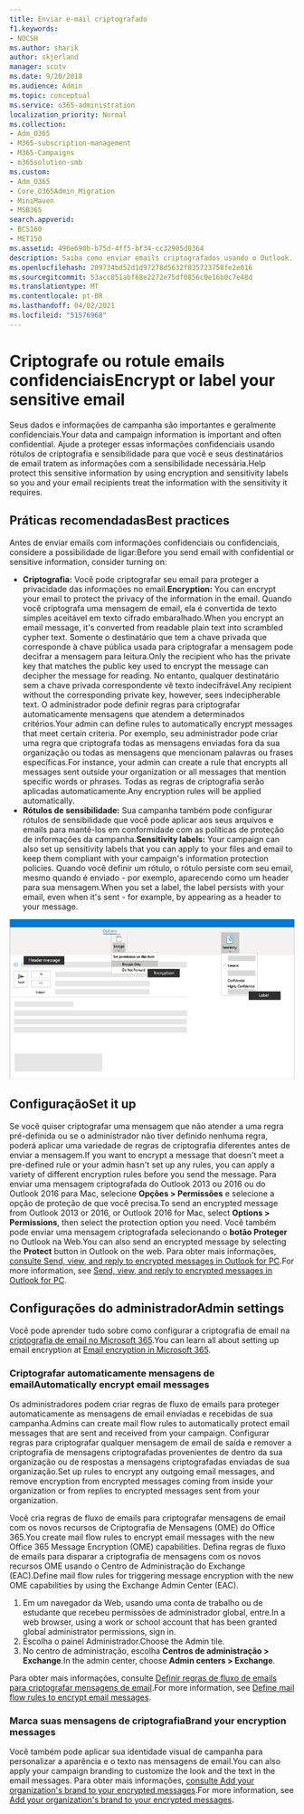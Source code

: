 ```yaml
---
title: Enviar e-mail criptografado
f1.keywords:
- NOCSH
ms.author: sharik
author: skjerland
manager: scotv
ms.date: 9/20/2018
ms.audience: Admin
ms.topic: conceptual
ms.service: o365-administration
localization_priority: Normal
ms.collection:
- Adm_O365
- M365-subscription-management
- M365-Campaigns
- m365solution-smb
ms.custom:
- Adm_O365
- Core_O365Admin_Migration
- MiniMaven
- MSB365
search.appverid:
- BCS160
- MET150
ms.assetid: 496e690b-b75d-4ff5-bf34-cc32905d0364
description: Saiba como enviar emails criptografados usando o Outlook.
ms.openlocfilehash: 209734bd52d1d97278d5632f035723758fe2e016
ms.sourcegitcommit: 53acc851abf68e2272e75df0856c0e16b0c7e48d
ms.translationtype: MT
ms.contentlocale: pt-BR
ms.lasthandoff: 04/02/2021
ms.locfileid: "51576968"
---
```

# <a name="encrypt-or-label-your-sensitive-email"></a><span data-ttu-id="42c5d-103">Criptografe ou rotule emails confidenciais</span><span class="sxs-lookup"><span data-stu-id="42c5d-103">Encrypt or label your sensitive email</span></span>

<span data-ttu-id="42c5d-104">Seus dados e informações de campanha são importantes e geralmente confidenciais.</span><span class="sxs-lookup"><span data-stu-id="42c5d-104">Your data and campaign information is important and often confidential.</span></span> <span data-ttu-id="42c5d-105">Ajude a proteger essas informações confidenciais usando rótulos de criptografia e sensibilidade para que você e seus destinatários de email tratem as informações com a sensibilidade necessária.</span><span class="sxs-lookup"><span data-stu-id="42c5d-105">Help protect this sensitive information by using encryption and sensitivity labels so you and your email recipients treat the information with the sensitivity it requires.</span></span>

## <a name="best-practices"></a><span data-ttu-id="42c5d-106">Práticas recomendadas</span><span class="sxs-lookup"><span data-stu-id="42c5d-106">Best practices</span></span>

<span data-ttu-id="42c5d-107">Antes de enviar emails com informações confidenciais ou confidenciais, considere a possibilidade de ligar:</span><span class="sxs-lookup"><span data-stu-id="42c5d-107">Before you send email with confidential or sensitive information, consider turning on:</span></span>

- <span data-ttu-id="42c5d-108">**Criptografia:** Você pode criptografar seu email para proteger a privacidade das informações no email.</span><span class="sxs-lookup"><span data-stu-id="42c5d-108">**Encryption:** You can encrypt your email to protect the privacy of the information in the email.</span></span> <span data-ttu-id="42c5d-109">Quando você criptografa uma mensagem de email, ela é convertida de texto simples aceitável em texto cifrado embaralhado.</span><span class="sxs-lookup"><span data-stu-id="42c5d-109">When you encrypt an email message, it's converted from readable plain text into scrambled cypher text.</span></span> <span data-ttu-id="42c5d-110">Somente o destinatário que tem a chave privada que corresponde à chave pública usada para criptografar a mensagem pode decifrar a mensagem para leitura.</span><span class="sxs-lookup"><span data-stu-id="42c5d-110">Only the recipient who has the private key that matches the public key used to encrypt the message can decipher the message for reading.</span></span> <span data-ttu-id="42c5d-111">No entanto, qualquer destinatário sem a chave privada correspondente vê texto indecifrável.</span><span class="sxs-lookup"><span data-stu-id="42c5d-111">Any recipient without the corresponding private key, however, sees indecipherable text.</span></span> <span data-ttu-id="42c5d-112">O administrador pode definir regras para criptografar automaticamente mensagens que atendem a determinados critérios.</span><span class="sxs-lookup"><span data-stu-id="42c5d-112">Your admin can define rules to automatically encrypt messages that meet certain criteria.</span></span> <span data-ttu-id="42c5d-113">Por exemplo, seu administrador pode criar uma regra que criptografa todas as mensagens enviadas fora da sua organização ou todas as mensagens que mencionam palavras ou frases específicas.</span><span class="sxs-lookup"><span data-stu-id="42c5d-113">For instance, your admin can create a rule that encrypts all messages sent outside your organization or all messages that mention specific words or phrases.</span></span> <span data-ttu-id="42c5d-114">Todas as regras de criptografia serão aplicadas automaticamente.</span><span class="sxs-lookup"><span data-stu-id="42c5d-114">Any encryption rules will be applied automatically.</span></span>
- <span data-ttu-id="42c5d-115">**Rótulos de sensibilidade:** Sua campanha também pode configurar rótulos de sensibilidade que você pode aplicar aos seus arquivos e emails para mantê-los em conformidade com as políticas de proteção de informações da campanha.</span><span class="sxs-lookup"><span data-stu-id="42c5d-115">**Sensitivity labels:** Your campaign can also set up sensitivity labels that you can apply to your files and email to keep them compliant with your campaign's information protection policies.</span></span> <span data-ttu-id="42c5d-116">Quando você definir um rótulo, o rótulo persiste com seu email, mesmo quando é enviado - por exemplo, aparecendo como um header para sua mensagem.</span><span class="sxs-lookup"><span data-stu-id="42c5d-116">When you set a label, the label persists with your email, even when it's sent - for example, by appearing as a header to your message.</span></span>

![Diagrama de um email com explicações explicativas para rótulos e criptografia](../media/m365-campaign-email-encrypt.png)

## <a name="set-it-up"></a><span data-ttu-id="42c5d-118">Configuração</span><span class="sxs-lookup"><span data-stu-id="42c5d-118">Set it up</span></span>

<span data-ttu-id="42c5d-119">Se você quiser criptografar uma mensagem que não atender a uma regra pré-definida ou se o administrador não tiver definido nenhuma regra, poderá aplicar uma variedade de regras de criptografia diferentes antes de enviar a mensagem.</span><span class="sxs-lookup"><span data-stu-id="42c5d-119">If you want to encrypt a message that doesn't meet a pre-defined rule or your admin hasn't set up any rules, you can apply a variety of different encryption rules before you send the message.</span></span> <span data-ttu-id="42c5d-120">Para enviar uma mensagem criptografada do Outlook 2013 ou 2016 ou do Outlook 2016 para Mac, selecione **Opções > Permissões** e selecione a opção de proteção de que você precisa.</span><span class="sxs-lookup"><span data-stu-id="42c5d-120">To send an encrypted message from Outlook 2013 or 2016, or Outlook 2016 for Mac, select **Options > Permissions**, then select the protection option you need.</span></span> <span data-ttu-id="42c5d-121">Você também pode enviar uma mensagem criptografada selecionando o **botão Proteger** no Outlook na Web.</span><span class="sxs-lookup"><span data-stu-id="42c5d-121">You can also send an encrypted message by selecting the **Protect** button in Outlook on the web.</span></span> <span data-ttu-id="42c5d-122">Para obter mais informações, [consulte Send, view, and reply to encrypted messages in Outlook for PC](https://support.microsoft.com/en-us/office/send-view-and-reply-to-encrypted-messages-in-outlook-for-pc-eaa43495-9bbb-4fca-922a-df90dee51980).</span><span class="sxs-lookup"><span data-stu-id="42c5d-122">For more information, see [Send, view, and reply to encrypted messages in Outlook for PC](https://support.microsoft.com/en-us/office/send-view-and-reply-to-encrypted-messages-in-outlook-for-pc-eaa43495-9bbb-4fca-922a-df90dee51980).</span></span>

## <a name="admin-settings"></a><span data-ttu-id="42c5d-123">Configurações do administrador</span><span class="sxs-lookup"><span data-stu-id="42c5d-123">Admin settings</span></span>

<span data-ttu-id="42c5d-124">Você pode aprender tudo sobre como configurar a criptografia de email na [criptografia de email no Microsoft 365](../compliance/email-encryption.md).</span><span class="sxs-lookup"><span data-stu-id="42c5d-124">You can learn all about setting up email encryption at [Email encryption in Microsoft 365](../compliance/email-encryption.md).</span></span>

### <a name="automatically-encrypt-email-messages"></a><span data-ttu-id="42c5d-125">Criptografar automaticamente mensagens de email</span><span class="sxs-lookup"><span data-stu-id="42c5d-125">Automatically encrypt email messages</span></span>

<span data-ttu-id="42c5d-126">Os administradores podem criar regras de fluxo de emails para proteger automaticamente as mensagens de email enviadas e recebidas de sua campanha.</span><span class="sxs-lookup"><span data-stu-id="42c5d-126">Admins can create mail flow rules to automatically protect email messages that are sent and received from your campaign.</span></span> <span data-ttu-id="42c5d-127">Configurar regras para criptografar qualquer mensagem de email de saída e remover a criptografia de mensagens criptografadas provenientes de dentro da sua organização ou de respostas a mensagens criptografadas enviadas de sua organização.</span><span class="sxs-lookup"><span data-stu-id="42c5d-127">Set up rules to encrypt any outgoing email messages, and remove encryption from encrypted messages coming from inside your organization or from replies to encrypted messages sent from your organization.</span></span>

<span data-ttu-id="42c5d-128">Você cria regras de fluxo de emails para criptografar mensagens de email com os novos recursos de Criptografia de Mensagens (OME) do Office 365.</span><span class="sxs-lookup"><span data-stu-id="42c5d-128">You create mail flow rules to encrypt email messages with the new Office 365 Message Encryption (OME) capabilities.</span></span> <span data-ttu-id="42c5d-129">Defina regras de fluxo de emails para disparar a criptografia de mensagens com os novos recursos OME usando o Centro de Administração do Exchange (EAC).</span><span class="sxs-lookup"><span data-stu-id="42c5d-129">Define mail flow rules for triggering message encryption with the new OME capabilities by using the Exchange Admin Center (EAC).</span></span> 

1. <span data-ttu-id="42c5d-130">Em um navegador da Web, usando uma conta de trabalho ou de estudante que recebeu permissões de administrador global, entre.</span><span class="sxs-lookup"><span data-stu-id="42c5d-130">In a web browser, using a work or school account that has been granted global administrator permissions, sign in.</span></span>
2. <span data-ttu-id="42c5d-131">Escolha o painel Administrador.</span><span class="sxs-lookup"><span data-stu-id="42c5d-131">Choose the Admin tile.</span></span>
3. <span data-ttu-id="42c5d-132">No centro de administração, escolha **Centros de administração > Exchange**.</span><span class="sxs-lookup"><span data-stu-id="42c5d-132">In the admin center, choose **Admin centers > Exchange**.</span></span>

<span data-ttu-id="42c5d-133">Para obter mais informações, consulte [Definir regras de fluxo de emails para criptografar mensagens de email](../compliance/define-mail-flow-rules-to-encrypt-email.md).</span><span class="sxs-lookup"><span data-stu-id="42c5d-133">For more information, see [Define mail flow rules to encrypt email messages](../compliance/define-mail-flow-rules-to-encrypt-email.md).</span></span>

### <a name="brand-your-encryption-messages"></a><span data-ttu-id="42c5d-134">Marca suas mensagens de criptografia</span><span class="sxs-lookup"><span data-stu-id="42c5d-134">Brand your encryption messages</span></span>

<span data-ttu-id="42c5d-135">Você também pode aplicar sua identidade visual de campanha para personalizar a aparência e o texto nas mensagens de email.</span><span class="sxs-lookup"><span data-stu-id="42c5d-135">You can also apply your campaign branding to customize the look and the text in the email messages.</span></span> <span data-ttu-id="42c5d-136">Para obter mais informações, [consulte Add your organization's brand to your encrypted messages](../compliance/email-encryption.md).</span><span class="sxs-lookup"><span data-stu-id="42c5d-136">For more information, see [Add your organization's brand to your encrypted messages](../compliance/email-encryption.md).</span></span>
